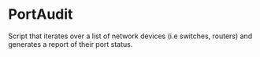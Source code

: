 # PortAudit
Script that iterates over a list of network devices (i.e switches, routers) and generates a report of their port status.
